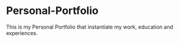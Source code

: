 # Personal-Portfolio
This is my Personal Portfolio that instantiate my work, education and experiences.
